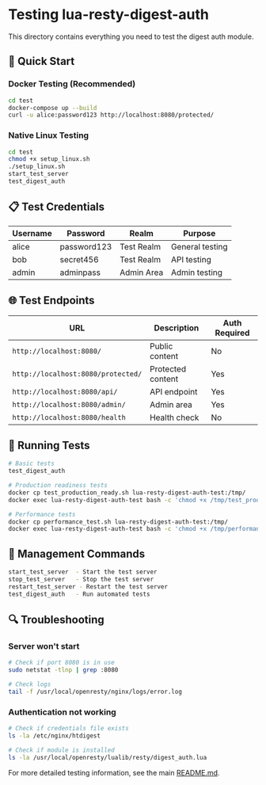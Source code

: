 # Testing lua-resty-digest-auth

This directory contains everything you need to test the digest auth module.

## 🚀 Quick Start

### Docker Testing (Recommended)

```bash
cd test
docker-compose up --build
curl -u alice:password123 http://localhost:8080/protected/
```

### Native Linux Testing

```bash
cd test
chmod +x setup_linux.sh
./setup_linux.sh
start_test_server
test_digest_auth
```

## 📋 Test Credentials

| Username | Password | Realm | Purpose |
|----------|----------|-------|---------|
| alice | password123 | Test Realm | General testing |
| bob | secret456 | Test Realm | API testing |
| admin | adminpass | Admin Area | Admin testing |

## 🌐 Test Endpoints

| URL | Description | Auth Required |
|-----|-------------|---------------|
| `http://localhost:8080/` | Public content | No |
| `http://localhost:8080/protected/` | Protected content | Yes |
| `http://localhost:8080/api/` | API endpoint | Yes |
| `http://localhost:8080/admin/` | Admin area | Yes |
| `http://localhost:8080/health` | Health check | No |

## 🧪 Running Tests

```bash
# Basic tests
test_digest_auth

# Production readiness tests
docker cp test_production_ready.sh lua-resty-digest-auth-test:/tmp/
docker exec lua-resty-digest-auth-test bash -c 'chmod +x /tmp/test_production_ready.sh && /tmp/test_production_ready.sh'

# Performance tests
docker cp performance_test.sh lua-resty-digest-auth-test:/tmp/
docker exec lua-resty-digest-auth-test bash -c 'chmod +x /tmp/performance_test.sh && /tmp/performance_test.sh'
```

## 🔧 Management Commands

```bash
start_test_server  - Start the test server
stop_test_server   - Stop the test server
restart_test_server - Restart the test server
test_digest_auth   - Run automated tests
```

## 🔍 Troubleshooting

### Server won't start
```bash
# Check if port 8080 is in use
sudo netstat -tlnp | grep :8080

# Check logs
tail -f /usr/local/openresty/nginx/logs/error.log
```

### Authentication not working
```bash
# Check if credentials file exists
ls -la /etc/nginx/htdigest

# Check if module is installed
ls -la /usr/local/openresty/lualib/resty/digest_auth.lua
```

For more detailed testing information, see the main [README.md](../README.md). 